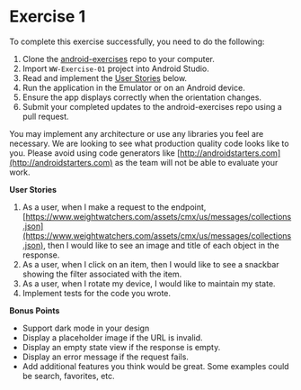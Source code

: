 # Exercise 1

To complete this exercise successfully, you need to do the following:

1. Clone the [android-exercises](https://github.com/WW-Digital/android-exercises) repo to your computer.
1. Import `WW-Exercise-01` project into Android Studio.
1. Read and implement the [User Stories](#user-stories) below.
1. Run the application in the Emulator or on an Android device.
1. Ensure the app displays correctly when the orientation changes.
1. Submit your completed updates to the android-exercises repo using a pull request.

You may implement any architecture or use any libraries you feel are necessary. We are looking to see what production quality code looks like to you. Please avoid using code generators like [http://androidstarters.com](http://androidstarters.com) as the team will not be able to evaluate your work.

**User Stories**

1. As a user, when I make a request to the endpoint, [https://www.weightwatchers.com/assets/cmx/us/messages/collections.json](https://www.weightwatchers.com/assets/cmx/us/messages/collections.json), then I would like to see an image and title of each object in the response.
1. As a user, when I click on an item, then I would like to see a snackbar showing the filter associated with the item.
1. As a user, when I rotate my device, I would like to maintain my state.
1. Implement tests for the code you wrote.

**Bonus Points**

* Support dark mode in your design
* Display a placeholder image if the URL is invalid.
* Display an empty state view if the response is empty.
* Display an error message if the request fails.
* Add additional features you think would be great. Some examples could be search, favorites, etc.
